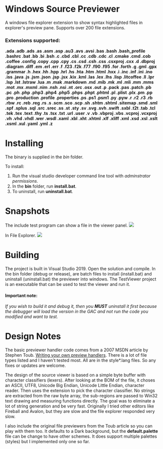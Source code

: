 # Windows Source Previewer
A windows file explorer extension to show syntax highlighted files in explorer's preview pane.  Supports over 200 file extensions.

### Extensions supported:
**.ada .adb .ads .as .asm .asp .au3 .avs .avsi .bas .bash .bash_profile .bashrc .bat .bb .bi .bsh .c .cbd .cbl .cc .cdb .cdc .cl .cmake .cmd .cob .coffee .config .copy .cpp .cpy .cs .csd .csh .css .csxproj .cxx .d .dbproj .diagram .diff .em .erl .err .f .f23 .f2k .f77 .f90 .f95 .for .forth .g .gml .gpx .grammar .h .hex .hh .hpp .hrl .hs .hta .htm .html .hxx .i .inc .inf .ini .ino .iss .java .js .jsm .json .jsp .jsx .kix .kml .las .lex .lhs .lisp .litcoffee .ll .lpr .lsp .lst .lstraw .lua .m .mak .markdown .md .mib .mk .ml .mli .mm .mms .mot .mx .mxml .nim .nsh .nsi .nt .orc .osx .out .p .pack .pas .patch .pb .pc .ph .php .php3 .php4 .php5 .phps .phpt .phtml .pl .plist .plx .pm .pp .pro .production .profile .properties .ps .ps1 .psm1 .py .pyw .r .r2 .r3 .rb .rbw .rc .reb .reg .rs .s .scm .sco .scp .sh .shtm .shtml .sitemap .smd .sml .spf .splus .sql .src .srec .ss .st .sty .sv .svg .svh .swift .sxbl .t2t .tab .tcl .tek .tex .text .thy .ts .tsx .txt .url .user .v .vb .vbproj .vbs .vcproj .vcxproj .vh .vhd .vhdl .wer .wsdl .xaml .xbl .xht .xhtml .xlf .xliff .xml .xsd .xsl .xslt .xsml .xul .yaml .yml .z**
# Installing
The binary is supplied in the *bin* folder.

 To install:

1) Run the visual studio developer command line tool with *adminstrator permissions*.
2) In the **bin** folder, run __install.bat__.
3) To uninstall, run __uninstall.bat__.

# Snapshots
The include test program can show a file in the viewer panel.
![](Snapshots/TestProgram.png)

In File Explorer.
![](Snapshots/FileExplorerPreview.png)

# Building
The project is built in Visual Studio 2019.  Open the solution and compile.  In the bin folder (debug or release), are batch files  to install (install.bat) and uninstall (uninstall.bat) the previewer into windows.  The TestViewer project is an executable that can be used to test the viewer and run it.

#### Important note: 
*If you wish to build it and debug it, then you **MUST** uninstall it first because the debugger will load the version in the GAC and not run the code you modified and want to test.*

# Design Notes
The basic previewer handler code comes from a 2007 MSDN article by Stephen Toub. [Writing your own preview handlers](https://docs.microsoft.com/en-us/archive/msdn-magazine/2007/january/windows-vista-and-office-writing-your-own-preview-handlers).  There is a lot of file types listed and I haven't tested most.  All are in the style\*.lang files.  So any fixes or updates are welcome.

The design of the source viewer is based on a simple byte buffer with character classifiers (lexers).  After looking at the BOM of the file, it choses an ASCII, UTF8, Unicode Big Endian, Unicode Little Endian, character reader.  Then uses the extension to pick the character classifier. No strings are extracted from the raw byte array, the sub-regions are passed to Win32 text drawing and measuring functions directly.  The goal was to eliminate a lot of string generation and be very fast.  Originally I tried other editors like Fireball and Avalon, but they are slow and the file explorer responded very slow.  

I also include the original file previewers from the Toub article so you can play with them too.  It defaults to a Dark background, but the **default.palette** file can be change to have other schemes. It does support multiple palettes (styles) but I implemented only one so far.
